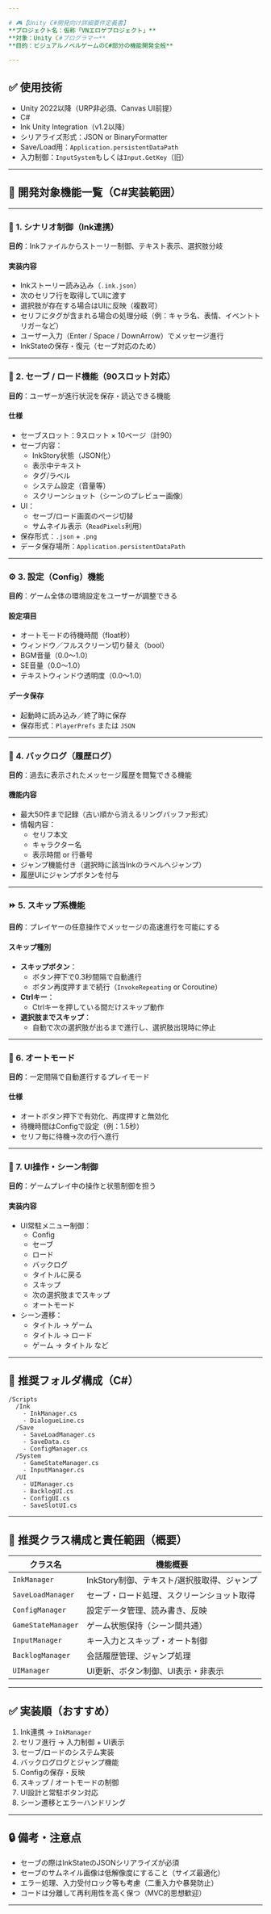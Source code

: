 ```yaml
---

# 🎮【Unity C#開発向け詳細要件定義書】  
**プロジェクト名：仮称「VNエロゲプロジェクト」**  
**対象：Unity C#プログラマー**  
**目的：ビジュアルノベルゲームのC#部分の機能開発全般**

---
```


## ✅ 使用技術
- Unity 2022以降（URP非必須、Canvas UI前提）
- C#
- Ink Unity Integration（v1.2以降）
- シリアライズ形式：JSON or BinaryFormatter
- Save/Load用：`Application.persistentDataPath`
- 入力制御：`InputSystem`もしくは`Input.GetKey`（旧）

---

## 🔧 開発対象機能一覧（C#実装範囲）

---

### 📖 1. シナリオ制御（Ink連携）
**目的**：Inkファイルからストーリー制御、テキスト表示、選択肢分岐

#### 実装内容
- Inkストーリー読み込み（`.ink.json`）
- 次のセリフ行を取得してUIに渡す
- 選択肢が存在する場合はUIに反映（複数可）
- セリフにタグが含まれる場合の処理分岐（例：キャラ名、表情、イベントトリガーなど）
- ユーザー入力（Enter / Space / DownArrow）でメッセージ進行
- InkStateの保存・復元（セーブ対応のため）

---

### 💾 2. セーブ / ロード機能（90スロット対応）
**目的**：ユーザーが進行状況を保存・読込できる機能

#### 仕様
- セーブスロット：9スロット × 10ページ（計90）
- セーブ内容：
  - InkStory状態（JSON化）
  - 表示中テキスト
  - タグ/ラベル
  - システム設定（音量等）
  - スクリーンショット（シーンのプレビュー画像）
- UI：
  - セーブ/ロード画面のページ切替
  - サムネイル表示（`ReadPixels`利用）
- 保存形式：`.json` + `.png`
- データ保存場所：`Application.persistentDataPath`

---

### ⚙️ 3. 設定（Config）機能
**目的**：ゲーム全体の環境設定をユーザーが調整できる

#### 設定項目
- オートモードの待機時間（float秒）
- ウィンドウ／フルスクリーン切り替え（bool）
- BGM音量（0.0～1.0）
- SE音量（0.0～1.0）
- テキストウィンドウ透明度（0.0～1.0）

#### データ保存
- 起動時に読み込み／終了時に保存
- 保存形式：`PlayerPrefs` または `JSON`

---

### 📝 4. バックログ（履歴ログ）
**目的**：過去に表示されたメッセージ履歴を閲覧できる機能

#### 機能内容
- 最大50件まで記録（古い順から消えるリングバッファ形式）
- 情報内容：
  - セリフ本文
  - キャラクター名
  - 表示時間 or 行番号
- ジャンプ機能付き（選択時に該当Inkのラベルへジャンプ）
- 履歴UIにジャンプボタンを付与

---

### ⏩ 5. スキップ系機能
**目的**：プレイヤーの任意操作でメッセージの高速進行を可能にする

#### スキップ種別
- **スキップボタン**：
  - ボタン押下で0.3秒間隔で自動進行
  - ボタン再度押すまで続行（`InvokeRepeating` or Coroutine）
- **Ctrlキー**：
  - Ctrlキーを押している間だけスキップ動作
- **選択肢までスキップ**：
  - 自動で次の選択肢が出るまで進行し、選択肢出現時に停止

---

### 🤖 6. オートモード
**目的**：一定間隔で自動進行するプレイモード

#### 仕様
- オートボタン押下で有効化、再度押すと無効化
- 待機時間はConfigで設定（例：1.5秒）
- セリフ毎に待機→次の行へ進行

---

### 🧭 7. UI操作・シーン制御
**目的**：ゲームプレイ中の操作と状態制御を担う

#### 実装内容
- UI常駐メニュー制御：
  - Config
  - セーブ
  - ロード
  - バックログ
  - タイトルに戻る
  - スキップ
  - 次の選択肢までスキップ
  - オートモード
- シーン遷移：
  - タイトル → ゲーム
  - タイトル → ロード
  - ゲーム → タイトル など

---

## 📁 推奨フォルダ構成（C#）

```
/Scripts
  /Ink
    - InkManager.cs
    - DialogueLine.cs
  /Save
    - SaveLoadManager.cs
    - SaveData.cs
    - ConfigManager.cs
  /System
    - GameStateManager.cs
    - InputManager.cs
  /UI
    - UIManager.cs
    - BacklogUI.cs
    - ConfigUI.cs
    - SaveSlotUI.cs
```

---

## 🧱 推奨クラス構成と責任範囲（概要）

| クラス名            | 機能概要                                       |
|---------------------|------------------------------------------------|
| `InkManager`        | InkStory制御、テキスト/選択肢取得、ジャンプ     |
| `SaveLoadManager`   | セーブ・ロード処理、スクリーンショット取得     |
| `ConfigManager`     | 設定データ管理、読み書き、反映                  |
| `GameStateManager`  | ゲーム状態保持（シーン間共通）                 |
| `InputManager`      | キー入力とスキップ・オート制御                  |
| `BacklogManager`    | 会話履歴管理、ジャンプ処理                      |
| `UIManager`         | UI更新、ボタン制御、UI表示・非表示             |

---

## ✅ 実装順（おすすめ）

1. Ink連携 → `InkManager`
2. セリフ進行 → 入力制御 + UI表示
3. セーブ/ロードのシステム実装
4. バックログログとジャンプ機能
5. Configの保存・反映
6. スキップ / オートモードの制御
7. UI設計と常駐ボタン対応
8. シーン遷移とエラーハンドリング

---

## 🔒 備考・注意点
- セーブの際はInkStateのJSONシリアライズが必須
- セーブのサムネイル画像は低解像度にすること（サイズ最適化）
- エラー処理、入力受付ロック等も考慮（二重入力や暴発防止）
- コードは分離して再利用性を高く保つ（MVC的思想歓迎）

---

